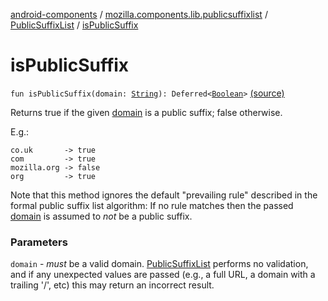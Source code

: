 [android-components](../../index.md) / [mozilla.components.lib.publicsuffixlist](../index.md) / [PublicSuffixList](index.md) / [isPublicSuffix](./is-public-suffix.md)

# isPublicSuffix

`fun isPublicSuffix(domain: `[`String`](https://kotlinlang.org/api/latest/jvm/stdlib/kotlin/-string/index.html)`): Deferred<`[`Boolean`](https://kotlinlang.org/api/latest/jvm/stdlib/kotlin/-boolean/index.html)`>` [(source)](https://github.com/mozilla-mobile/android-components/blob/master/components/lib/publicsuffixlist/src/main/java/mozilla/components/lib/publicsuffixlist/PublicSuffixList.kt#L57)

Returns true if the given [domain](is-public-suffix.md#mozilla.components.lib.publicsuffixlist.PublicSuffixList$isPublicSuffix(kotlin.String)/domain) is a public suffix; false otherwise.

E.g.:

```
co.uk       -> true
com         -> true
mozilla.org -> false
org         -> true
```

Note that this method ignores the default "prevailing rule" described in the formal public suffix list algorithm:
If no rule matches then the passed [domain](is-public-suffix.md#mozilla.components.lib.publicsuffixlist.PublicSuffixList$isPublicSuffix(kotlin.String)/domain) is assumed to *not* be a public suffix.

### Parameters

`domain` - *must* be a valid domain. [PublicSuffixList](index.md) performs no validation, and if any unexpected values
are passed (e.g., a full URL, a domain with a trailing '/', etc) this may return an incorrect result.